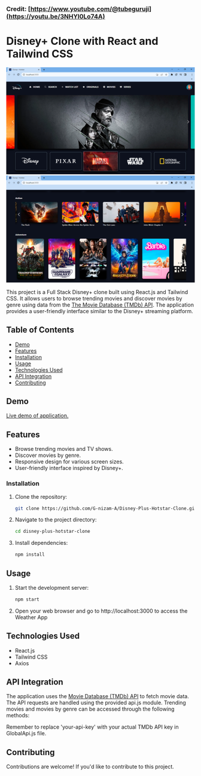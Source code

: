 ### Credit: [https://www.youtube.com/@tubeguruji](https://youtu.be/3NHYl0Lo74A)

# Disney+ Clone with React and Tailwind CSS

![Disney+ Clone](Screenshot/ss1.png)
![Disney+ Clone](Screenshot/ss2.png)

This project is a Full Stack Disney+ clone built using React.js and Tailwind CSS. It allows users to browse trending movies and discover movies by genre using data from the [The Movie Database (TMDb) API](https://www.themoviedb.org/). The application provides a user-friendly interface similar to the Disney+ streaming platform.

## Table of Contents

- [Demo](#demo)
- [Features](#features)
- [Installation](#installation)
- [Usage](#usage)
- [Technologies Used](#technologies-used)
- [API Integration](#api-integration)
- [Contributing](#contributing)

## Demo

[Live demo of application.](https://g-nizam-a.github.io/Disney-Plus-Hotstar-Clone/)

## Features

- Browse trending movies and TV shows.
- Discover movies by genre.
- Responsive design for various screen sizes.
- User-friendly interface inspired by Disney+.


### Installation
1. Clone the repository:
   ```sh
   git clone https://github.com/G-nizam-A/Disney-Plus-Hotstar-Clone.git

2. Navigate to the project directory:
   ```sh
   cd disney-plus-hotstar-clone

3. Install dependencies:
   ```sh
   npm install

## Usage
1. Start the development server:
   ```sh
   npm start

2. Open your web browser and go to http://localhost:3000 to access the Weather App

## Technologies Used

- React.js
- Tailwind CSS
- Axios

## API Integration

The application uses the [Movie Database (TMDb) API](https://www.themoviedb.org/) to fetch movie data. The API requests are handled using the provided api.js module. Trending movies and movies by genre can be accessed through the following methods:

Remember to replace 'your-api-key' with your actual TMDb API key in GlobalApi.js file.

## Contributing
Contributions are welcome! If you'd like to contribute to this project.


